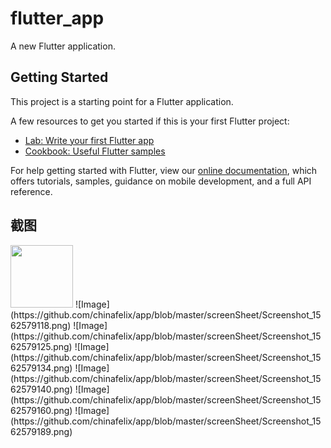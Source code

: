 # flutter_app

A new Flutter application.

## Getting Started

This project is a starting point for a Flutter application.

A few resources to get you started if this is your first Flutter project:

- [Lab: Write your first Flutter app](https://flutter.dev/docs/get-started/codelab)
- [Cookbook: Useful Flutter samples](https://flutter.dev/docs/cookbook)

For help getting started with Flutter, view our 
[online documentation](https://flutter.dev/docs), which offers tutorials, 
samples, guidance on mobile development, and a full API reference.

## 截图

<img src="https://github.com/chinafelix/app/blob/master/screenSheet/Screenshot_1562579118.png" width="100" />
![Image](https://github.com/chinafelix/app/blob/master/screenSheet/Screenshot_1562579118.png)
![Image](https://github.com/chinafelix/app/blob/master/screenSheet/Screenshot_1562579125.png)
![Image](https://github.com/chinafelix/app/blob/master/screenSheet/Screenshot_1562579134.png)
![Image](https://github.com/chinafelix/app/blob/master/screenSheet/Screenshot_1562579140.png)
![Image](https://github.com/chinafelix/app/blob/master/screenSheet/Screenshot_1562579160.png)
![Image](https://github.com/chinafelix/app/blob/master/screenSheet/Screenshot_1562579189.png)
